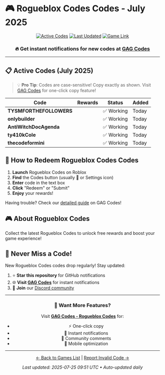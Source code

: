 # 🎮 Rogueblox Codes Codes - July 2025

<div align="center">

[![Active Codes](https://img.shields.io/badge/Active%20Codes-5-brightgreen)](https://gagcodes.com/roblox/rogueblox)
[![Last Updated](https://img.shields.io/badge/Last%20Updated-Today-orange)](https://gagcodes.com/roblox/rogueblox)
[![Game Link](https://img.shields.io/badge/Play-Rogueblox%20Codes-red)](https://www.roblox.com/games/)

### 🔥 **Get instant notifications for new codes at [GAG Codes](https://gagcodes.com/roblox/rogueblox)**

</div>

---

## 📋 Active Codes (July 2025)

> 💡 **Pro Tip**: Codes are case-sensitive! Copy exactly as shown. Visit [GAG Codes](https://gagcodes.com/roblox/rogueblox) for one-click copy feature!

| Code | Rewards | Status | Added |
|------|---------|--------|-------|
| **TYSMFORTHEFOLLOWERS** |  | ✅ Working | Today |
| **onlybuilder** |  | ✅ Working | Today |
| **AntiWitchDocAgenda** |  | ✅ Working | Today |
| **ty410kCole** |  | ✅ Working | Today |
| **thecodeformini** |  | ✅ Working | Today |


## 📖 How to Redeem Rogueblox Codes Codes

1. **Launch** Rogueblox Codes on Roblox
2. **Find** the Codes button (usually 🎁 or Settings icon)
3. **Enter** code in the text box
4. **Click** "Redeem" or "Submit"
5. **Enjoy** your rewards!

Having trouble? Check our [detailed guide](https://gagcodes.com/roblox/rogueblox#how-to-redeem) on GAG Codes!

## 🎮 About Rogueblox Codes

Collect the latest Rogueblox Codes to unlock free rewards and boost your game experience!

## 🔔 Never Miss a Code!

New Rogueblox Codes codes drop regularly! Stay updated:

1. ⭐ **Star this repository** for GitHub notifications
2. 🌐 **Visit [GAG Codes](https://gagcodes.com/roblox/rogueblox)** for instant notifications
3. 💬 **Join** our [Discord community](https://gagcodes.com/discord)

---

<div align="center">

### 🚀 Want More Features?

Visit [**GAG Codes - Rogueblox Codes**](https://gagcodes.com/roblox/rogueblox) for:
- ⚡ One-click copy
- 🔔 Instant notifications  
- 💬 Community comments
- 📱 Mobile optimization

---

[← Back to Games List](README.md) | [Report Invalid Code →](https://github.com/yourusername/roblox-codes-directory/issues)

*Last updated: 2025-07-25 09:51 UTC • Auto-updated daily*

</div>